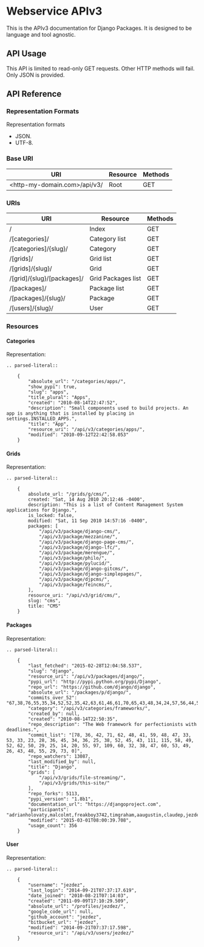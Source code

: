 # Webservice APIv3

This is the APIv3 documentation for Django Packages. It is designed to be language and tool agnostic.

## API Usage

This API is limited to read-only GET requests. Other HTTP methods will fail. Only JSON is provided.

## API Reference

### Representation Formats

Representation formats

- JSON.
- UTF-8.

### Base URI

| URI                           | Resource | Methods |
| ----------------------------- | -------- | ------- |
| \<http-my-domain.com>/api/v3/ | Root     | GET     |

### URIs

| URI                         | Resource           | Methods |
| --------------------------- | ------------------ | ------- |
| /                           | Index              | GET     |
| /[categories]/              | Category list      | GET     |
| /[categories]/\{slug}/      | Category           | GET     |
| /[grids]/                   | Grid list          | GET     |
| /[grids]/\{slug}/           | Grid               | GET     |
| /[grid]/\{slug}/[packages]/ | Grid Packages list | GET     |
| /[packages]/                | Package list       | GET     |
| /[packages]/\{slug}/        | Package            | GET     |
| /[users]/\{slug}/           | User               | GET     |

### Resources

#### Categories

Representation:

```{eval-rst}
.. parsed-literal::

    {
        "absolute_url": "/categories/apps/",
        "show_pypi": true,
        "slug": "apps",
        "title_plural": "Apps",
        "created": "2010-08-14T22:47:52",
        "description": "Small components used to build projects. An app is anything that is installed by placing in settings.INSTALLED_APPS.",
        "title": "App",
        "resource_uri": "/api/v3/categories/apps/",
        "modified": "2010-09-12T22:42:58.053"
    }
```

#### Grids

Representation:

```{eval-rst}
.. parsed-literal::

    {
        absolute_url: "/grids/g/cms/",
        created: "Sat, 14 Aug 2010 20:12:46 -0400",
        description: "This is a list of Content Management System applications for Django.",
        is_locked: false,
        modified: "Sat, 11 Sep 2010 14:57:16 -0400",
        packages: [
            "/api/v3/package/django-cms/",
            "/api/v3/package/mezzanine/",
            "/api/v3/package/django-page-cms/",
            "/api/v3/package/django-lfc/",
            "/api/v3/package/merengue/",
            "/api/v3/package/philo/",
            "/api/v3/package/pylucid/",
            "/api/v3/package/django-gitcms/",
            "/api/v3/package/django-simplepages/",
            "/api/v3/package/djpcms/",
            "/api/v3/package/feincms/",
        ],
        resource_uri: "/api/v3/grid/cms/",
        slug: "cms",
        title: "CMS"
    }
```

#### Packages

Representation:

```{eval-rst}
.. parsed-literal::

    {
        "last_fetched": "2015-02-28T12:04:58.537",
        "slug": "django",
        "resource_uri": "/api/v3/packages/django/",
        "pypi_url": "http://pypi.python.org/pypi/Django",
        "repo_url": "https://github.com/django/django",
        "absolute_url": "/packages/p/django/",
        "commits_over_52": "67,38,76,55,35,34,52,52,35,42,63,61,46,61,70,65,43,48,34,24,57,56,44,58,54,57,51,54,36,48,28,45,38,44,53,30,69,91,66,65,36,45,68,54,64,111,50,36,60,31,0,0",
        "category": "/api/v3/categories/frameworks/",
        "created_by": null,
        "created": "2010-08-14T22:50:35",
        "repo_description": "The Web framework for perfectionists with deadlines.",
        "commit_list": "[78, 36, 42, 71, 62, 48, 41, 59, 48, 47, 33, 53, 33, 23, 28, 36, 45, 34, 36, 25, 38, 52, 45, 43, 111, 115, 58, 49, 52, 62, 50, 29, 25, 14, 20, 55, 97, 109, 60, 32, 38, 47, 60, 53, 49, 26, 43, 48, 55, 29, 73, 0]",
        "repo_watchers": 13087,
        "last_modified_by": null,
        "title": "Django",
        "grids": [
            "/api/v3/grids/file-streaming/",
            "/api/v3/grids/this-site/"
        ],
        "repo_forks": 5113,
        "pypi_version": "1.8b1",
        "documentation_url": "https://djangoproject.com",
        "participants": "adrianholovaty,malcolmt,freakboy3742,timgraham,aaugustin,claudep,jezdez,jacobian,spookylukey,alex,ramiro,andrewgodwin,gdub,akaariai,kmtracey,jbronn,pydanny,audreyr,etc",
        "modified": "2015-03-01T08:00:39.708",
        "usage_count": 356
    }
```

#### User

Representation:

```{eval-rst}
.. parsed-literal::

    {
        "username": "jezdez",
        "last_login": "2014-09-21T07:37:17.619",
        "date_joined": "2010-08-21T07:14:03",
        "created": "2011-09-09T17:10:29.509",
        "absolute_url": "/profiles/jezdez/",
        "google_code_url": null,
        "github_account": "jezdez",
        "bitbucket_url": "jezdez",
        "modified": "2014-09-21T07:37:17.598",
        "resource_uri": "/api/v3/users/jezdez/"
    }
```
